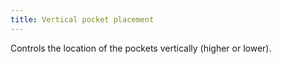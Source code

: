 ```yaml
---
title: Vertical pocket placement
---
```


Controls the location of the pockets vertically (higher or lower).